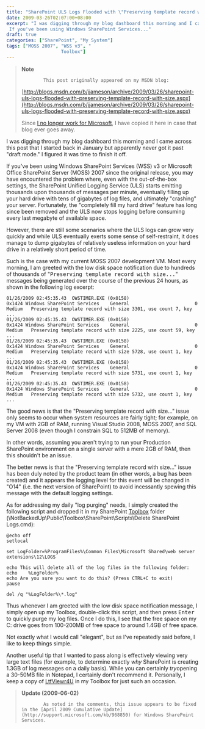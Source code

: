 ```yaml
---
title: "SharePoint ULS Logs Flooded with \"Preserving template record with size...\""
date: 2009-03-26T02:07:00+08:00
excerpt: "I was digging through my blog dashboard this morning and I came across this post that I started back in January but apparently never got it past \"draft mode.\" I figured it was time to finish it off. 
 If you've been using Windows SharePoint Services..."
draft: true
categories: ["SharePoint", "My System"]
tags: ["MOSS 2007", "WSS v3", "
                    Toolbox"]
---
```


> **Note**
> 
>             This post originally appeared on my MSDN blog:
> 
> [http://blogs.msdn.com/b/jjameson/archive/2009/03/26/sharepoint-uls-logs-flooded-with-preserving-template-record-with-size.aspx](http://blogs.msdn.com/b/jjameson/archive/2009/03/26/sharepoint-uls-logs-flooded-with-preserving-template-record-with-size.aspx)
> 
> Since [I no longer work for Microsoft](/blog/jjameson/2011/09/02/last-day-with-microsoft), I have copied it here in case that blog ever goes away.

I was digging through my blog dashboard this morning and I came across this post that I started back in January but apparently never got it past "draft mode." I figured it was time to finish it off.

If you've been using Windows SharePoint Services (WSS) v3 or Microsoft Office SharePoint Server (MOSS) 2007 since the original release, you may have encountered the problem where, even with the out-of-the-box settings, the SharePoint Unified Logging Service (ULS) starts emitting thousands upon thousands of messages per minute, eventually filling up your hard drive with tens of gigabytes of log files, and ultimately "crashing" your server. Fortunately, the "completely fill my hard drive" feature has long since been removed and the ULS now stops logging before consuming every last megabyte of available space.

However, there are still some scenarios where the ULS logs can grow very quickly and while ULS eventually exerts some sense of self-restraint, it does manage to dump gigabytes of relatively useless information on your hard drive in a relatively short period of time.

Such is the case with my current MOSS 2007 development VM. Most every morning, I am greeted with the low disk space notification due to hundreds of thousands of "<samp>Preserving template record with size...</samp>" messages being generated over the course of the previous 24 hours, as shown in the following log excerpt:

```
01/26/2009 02:45:35.43  OWSTIMER.EXE (0x0158)                    0x1424 Windows SharePoint Services    General                        0 Medium   Preserving template record with size 3301, use count 7, key ...
01/26/2009 02:45:35.43  OWSTIMER.EXE (0x0158)                    0x1424 Windows SharePoint Services    General                        0 Medium   Preserving template record with size 2225, use count 59, key ...
01/26/2009 02:45:35.43  OWSTIMER.EXE (0x0158)                    0x1424 Windows SharePoint Services    General                        0 Medium   Preserving template record with size 5728, use count 1, key ...
01/26/2009 02:45:35.43  OWSTIMER.EXE (0x0158)                    0x1424 Windows SharePoint Services    General                        0 Medium   Preserving template record with size 5731, use count 1, key ...
01/26/2009 02:45:35.43  OWSTIMER.EXE (0x0158)                    0x1424 Windows SharePoint Services    General                        0 Medium   Preserving template record with size 5732, use count 1, key ...
```

The good news is that the "Preserving template record with size..." issue only seems to occur when system resources are fairly tight; for example, on my VM with 2GB of RAM, running Visual Studio 2008, MOSS 2007, and SQL Server 2008 (even though I constrain SQL to 512MB of memory).

In other words, assuming you aren't trying to run your Production SharePoint environment on a single server with a mere 2GB of RAM, then this shouldn't be an issue.

The better news is that the "Preserving template record with size..." issue has been duly noted by the product team (in other words, a bug has been created) and it appears the logging level for this event will be changed in "O14" (i.e. the next version of SharePoint) to avoid incessantly spewing this message with the default logging settings.

As for addressing my daily "log purging" needs, I simply created the following script and dropped it in my SharePoint [Toolbox](/blog/jjameson/2007/03/22/backedup-and-notbackedup) folder (\NotBackedUp\Public\Toolbox\SharePoint\Scripts\Delete SharePoint Logs.cmd):

```
@echo off
setlocal

set LogFolder=%ProgramFiles%\Common Files\Microsoft Shared\web server extensions\12\LOGS

echo This will delete all of the log files in the following folder:
echo    %LogFolder%
echo Are you sure you want to do this? (Press CTRL+C to exit)
pause

del /q "%LogFolder%\*.log"
```

Thus whenever I am greeted with the low disk space notification message, I simply open up my Toolbox, double-click this script, and then press <kbd>Enter</kbd> to quickly purge my log files. Once I do this, I see that the free space on my C: drive goes from 100-200MB of free space to around 1.4GB of free space.

Not exactly what I would call "elegant", but as I've repeatedly said before, I like to keep things simple.

Another useful tip that I wanted to pass along is effectively viewing very large text files (for example, to determine exactly *why* SharePoint is creating 1.3GB of log messages on a daily basis). While you can certainly *try*opening a 30-50MB file in Notepad, I certainly don't recommend it. Personally, I keep a copy of [LtfViewr4U](http://search.live.com/results.aspx?q=LtfViewr4U) in my Toolbox for just such an occasion.

> **Update (2009-06-02)**
> 
>             As noted in the comments, this issue appears to be fixed in the [April 2009 Cumulative Update](http://support.microsoft.com/kb/968850) for Windows SharePoint Services.

